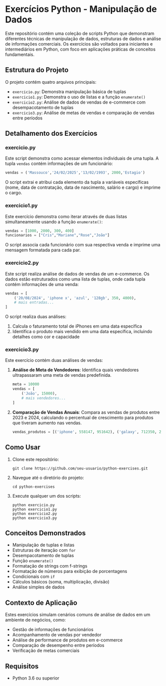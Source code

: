# Exercícios Python - Manipulação de Dados

Este repositório contém uma coleção de scripts Python que demonstram diferentes técnicas de manipulação de dados, estruturas de dados e análise de informações comerciais. Os exercícios são voltados para iniciantes e intermediários em Python, com foco em aplicações práticas de conceitos fundamentais.

## Estrutura do Projeto

O projeto contém quatro arquivos principais:

- `exercicio.py`: Demonstra manipulação básica de tuplas
- `exercicio1.py`: Demonstra o uso de listas e a função `enumerate()`
- `exercicio2.py`: Análise de dados de vendas de e-commerce com desempacotamento de tuplas
- `exercicio3.py`: Análise de metas de vendas e comparação de vendas entre períodos

## Detalhamento dos Exercícios

### exercicio.py

Este script demonstra como acessar elementos individuais de uma tupla. A tupla `vendas` contém informações de um funcionário:

```python
vendas = ('Massouco','24/02/2025','13/02/1993', 2000,'Estagio')
```

O script extrai e atribui cada elemento da tupla a variáveis específicas (nome, data de contratação, data de nascimento, salário e cargo) e imprime o cargo.

### exercicio1.py

Este exercício demonstra como iterar através de duas listas simultaneamente usando a função `enumerate()`:

```python
vendas = [1000, 2000, 300, 400]
funcionarios = ["Cris","Mariane","Rose","João"]
```

O script associa cada funcionário com sua respectiva venda e imprime uma mensagem formatada para cada par.

### exercicio2.py

Este script realiza análise de dados de vendas de um e-commerce. Os dados estão estruturados como uma lista de tuplas, onde cada tupla contém informações de uma venda:

```python
vendas = [
    ('20/08/2024', 'iphone x', 'azul', '128gb', 350, 4000),
    # mais entradas...
]
```

O script realiza duas análises:
1. Calcula o faturamento total de iPhones em uma data específica
2. Identifica o produto mais vendido em uma data específica, incluindo detalhes como cor e capacidade

### exercicio3.py

Este exercício contém duas análises de vendas:

1. **Análise de Meta de Vendedores**: Identifica quais vendedores ultrapassaram uma meta de vendas predefinida.
   ```python
   meta = 10000
   vendas = [
       ('João', 15000),
       # mais vendedores...
   ]
   ```

2. **Comparação de Vendas Anuais**: Compara as vendas de produtos entre 2023 e 2024, calculando o percentual de crescimento para produtos que tiveram aumento nas vendas.
   ```python
   vendas_produtos = [('iphone', 558147, 951642), ('galaxy', 712350, 244295), ...]
   ```

## Como Usar

1. Clone este repositório:
   ```
   git clone https://github.com/seu-usuario/python-exercises.git
   ```

2. Navegue até o diretório do projeto:
   ```
   cd python-exercises
   ```

3. Execute qualquer um dos scripts:
   ```
   python exercicio.py
   python exercicio1.py
   python exercicio2.py
   python exercicio3.py
   ```

## Conceitos Demonstrados

- Manipulação de tuplas e listas
- Estruturas de iteração com `for`
- Desempacotamento de tuplas
- Função `enumerate()`
- Formatação de strings com f-strings
- Formatação de números para exibição de porcentagens
- Condicionais com `if`
- Cálculos básicos (soma, multiplicação, divisão)
- Análise simples de dados

## Contexto de Aplicação

Estes exercícios simulam cenários comuns de análise de dados em um ambiente de negócios, como:
- Gestão de informações de funcionários
- Acompanhamento de vendas por vendedor
- Análise de performance de produtos em e-commerce
- Comparação de desempenho entre períodos
- Verificação de metas comerciais

## Requisitos

- Python 3.6 ou superior
